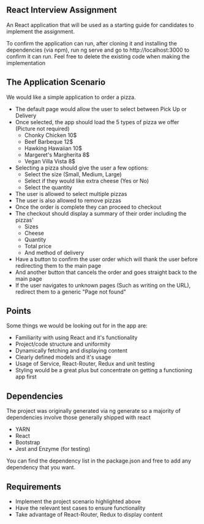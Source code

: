 ## React Interview Assignment

An React application that will be used as a starting guide for candidates to implement the assignment.

To confirm the application can run, after cloning it and installing the dependencies (via npm), run ng serve and go to http://localhost:3000 to confirm it can run. Feel free to delete the existing code when making the implementation

## The Application Scenario

We would like a simple application to order a pizza.

* The default page would allow the user to select between Pick Up or Delivery
* Once selected, the app should load the 5 types of pizza we offer (Picture not required)
  * Chonky Chicken 10$
  * Beef Barbeque 12$
  * Hawking Hawaiian 10$
  * Margeret's Margherita 8$
  * Vegan Villa Vista 8$
* Selecting a pizza should give the user a few options:
  * Select the size (Small, Medium, Large)
  * Select if they would like extra cheese (Yes or No)
  * Select the quantity
* The user is allowed to select multiple pizzas
* The user is also allowed to remove pizzas
* Once the order is complete they can proceed to checkout
* The checkout should display a summary of their order including the pizzas'
  * Sizes
  * Cheese
  * Quantity
  * Total price
  * And method of delivery
* Have a button to confirm the user order which will thank the user before redirecting them to the main page
* And another button that cancels the order and goes straight back to the main page
* If the user navigates to unknown pages (Such as writing on the URL), redirect them to a generic "Page not found"

## Points

Some things we would be looking out for in the app are:

* Familiarity with using React and it's functionality
* Project/code structure and uniformity
* Dynamically fetching and displaying content
* Clearly defined models and it's usage
* Usage of Service, React-Router, Redux and unit testing
* Styling would be a great plus but concentrate on getting a functioning app first

## Dependencies

The project was originally generated via ng generate so a majority of dependencies involve those generally shipped with react

* YARN
* React
* Bootstrap
* Jest and Enzyme (for testing)

You can find the dependency list in the package.json and free to add any dependency that you want.

## Requirements

* Implement the project scenario highlighted above
* Have the relevant test cases to ensure functionality
* Take advantage of React-Router, Redux  to display content

